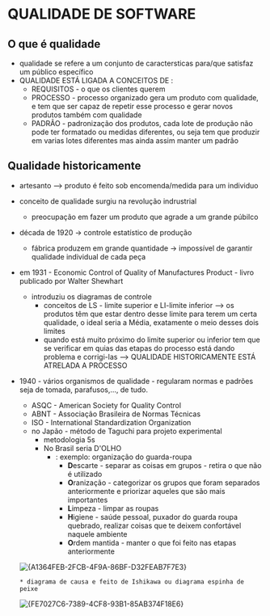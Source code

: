 # QUALIDADE DE SOFTWARE 
## O que é qualidade
* qualidade se refere a um conjunto de caractersticas para/que satisfaz um público específico
* QUALIDADE ESTÁ LIGADA A CONCEITOS DE :
  * REQUISITOS - o que os clientes querem
  * PROCESSO - processo organizado gera um produto com qualidade, e tem que ser capaz de repetir esse processo e gerar novos produtos também com qualidade
  * PADRÃO - padronização dos produtos, cada lote de produção não pode ter formatado ou medidas diferentes, ou seja tem que produzir em varias lotes diferentes mas ainda assim manter um padrão
## Qualidade historicamente 
* artesanto --> produto é feito sob encomenda/medida para um individuo
* conceito de qualidade surgiu na revolução indrustrial
  * preocupação em fazer um produto que agrade a um grande púbilco
* década de 1920 -> controle estatístico de produção  
  * fábrica produzem em grande quantidade -> impossível de garantir qualidade individual de cada peça
* em 1931 - Economic Control of Quality of Manufactures Product - livro publicado por Walter Shewhart 
  * introduziu os diagramas de controle
    * conceitos de LS - limite superior e LI-limite inferior --> os produtos têm que estar dentro desse limite para terem um certa qualidade, o ideal seria a Média, exatamente o meio desses dois limites
    * quando está muito próximo do limite superior ou inferior tem que se verificar em quias das etapas do processo está dando problema e corrigi-las --> QUALIDADE HISTORICAMENTE ESTÁ ATRELADA A PROCESSO
* 1940 - vários organismos de qualidade - regularam normas e padrões seja de tomada, parafusos,..., de tudo.
  * ASQC - American Society for Quality Control
  * ABNT - Associação Brasileira de Normas Técnicas
  * ISO - International Standardization Organization
  * no Japão - método de Taguchi para projeto experimental
      * metodologia 5s
      * No Brasil seria D'OLHO
        * : exemplo: organização do guarda-roupa
          * **D**escarte - separar as coisas em grupos -  retira o que não é utilizado
          * **O**ranização - categorizar os grupos que foram separados anteriormente e priorizar aqueles que são mais importantes 
          * **L**impeza - limpar as roupas
          * **H**igiene - saúde pessoal, puxador do guarda roupa quebrado, realizar coisas que te deixem confortável naquele ambiente
          * **O**rdem mantida - manter o que foi feito nas etapas anteriormente

  ![{A1364FEB-2FCB-4F9A-86BF-D32FEAB7F7E3}](https://github.com/user-attachments/assets/ec64d471-7bdf-4635-a5ea-383b1e31decb)

      * diagrama de causa e feito de Ishikawa ou diagrama espinha de peixe

  ![{FE7027C6-7389-4CF8-93B1-85AB374F18E6}](https://github.com/user-attachments/assets/fdb02ae8-d080-4353-89eb-f0c74fbffa0c)
